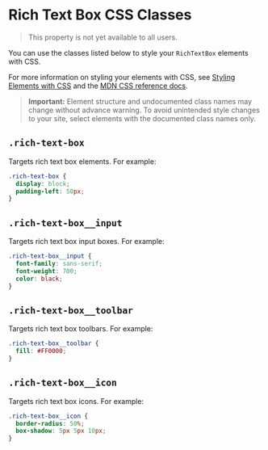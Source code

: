 <!-- This article was published using the Doc Push single-sourcing tool. Any changes to this article MUST be made in the source file. Find it at www.github.com/wix-private/velo-docs.-->

# Rich Text Box CSS Classes

> This property is not yet available to all users.

You can use the classes listed below
to style your `RichTextBox` elements with CSS.

For more information on styling your elements with CSS, see
[Styling Elements with CSS]($w/styling-elements-with-css) and the
[MDN CSS reference docs](https://developer.mozilla.org/en-US/docs/Learn/CSS).

<blockquote class="important">

__Important:__
Element structure and undocumented class names
may change without advance warning.
To avoid unintended style changes to your site,
select elements with the documented class names only.

</blockquote>

## `.rich-text-box`

Targets rich text box elements.
For example:

```css
.rich-text-box {
  display: block;
  padding-left: 50px;
}
```

## `.rich-text-box__input`

Targets rich text box input boxes.
For example:

```css
.rich-text-box__input {
  font-family: sans-serif;
  font-weight: 700;
  color: black;
}
```

## `.rich-text-box__toolbar`

Targets rich text box toolbars.
For example:

```css
.rich-text-box__toolbar {
  fill: #FF0000;
}
```

## `.rich-text-box__icon`

Targets rich text box icons.
For example:

```css
.rich-text-box__icon {
  border-radius: 50%;
  box-shadow: 5px 5px 10px;
}
```
